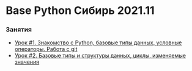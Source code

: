 # Base Python Сибирь 2021.11


### Занятия

- [Урок #1. Знакомство с Python, базовые типы данных, условные операторы. Работа с git](lessons/lesson.01/)
- [Урок #2.  Базовые типы и структуры данных, циклы, изменяемые значения](lessons/lesson.02/)
